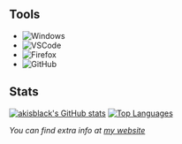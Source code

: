 ## Tools

- ![Windows](https://img.shields.io/badge/Windows-10-272727?style=for-the-badge&logo=Windows)
- ![VSCode](https://img.shields.io/static/v1?label=VSCode&message=User&style=for-the-badge&color=272727&logo=Visual-Studio-Code)
- ![Firefox](https://www.shields.io/badge/Firefox-Nightly-272727?logo=firefox&style=for-the-badge)
- ![GitHub](https://img.shields.io/badge/GitHub-akisblack-272727?style=for-the-badge&logo=Github)
<!--- ![KDENeon](https://img.shields.io/badge/KDE-Neon-272727?style=for-the-badge&logo=KDE)-->

## Stats

[![akisblack's GitHub stats](https://github-readme-stats.vercel.app/api?username=akisblack&count_private=true&show_icons=true&theme=dark)](https://github.com/akisblack/github-readme-stats)
[![Top Languages](https://github-readme-stats.vercel.app/api/top-langs/?username=akisblack&langs_count=10&theme=dark)](https://github.com/anuraghazra/github-readme-stats)

<!--## Repos-->

<!--[![ReadMe Card](https://github-readme-stats.vercel.app/api/pin/?username=akisblack&repo=akisblack.github.io&theme=dark)](https://github.com/akisblack/akisblack.github.io)
[![ReadMe Card](https://github-readme-stats.vercel.app/api/pin/?username=akisblack&repo=Wii-Support-Bot&theme=dark)](https://github.com/akisblack/Wii-Support-Bot)
[![ReadMe Card](https://github-readme-stats.vercel.app/api/pin/?username=Devnol&repo=Miini-hwkit&theme=dark)](https://github.com/Devnol/Miini-hwkit)-->

*You can find extra info at [my website](https://akisblack.github.io)*

